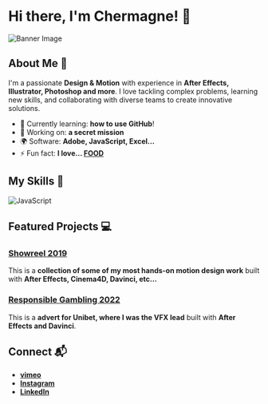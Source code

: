 # Hi there, I'm Chermagne! 👋

![Banner Image](https://www.pngkey.com/png/full/34-347863_more-like-cartoon-cow-png-psd-by-denai1.png)

## About Me 🚀

I'm a passionate **Design & Motion** with experience in **After Effects, Illustrator, Photoshop and more**. I love tackling complex problems, learning new skills, and collaborating with diverse teams to create innovative solutions.

- 🌱 Currently learning: **how to use GitHub**!
- 🔭 Working on: **a secret mission**
- 🌍 Software: **Adobe, JavaScript, Excel...**
- ⚡ Fun fact: **I love... <ins>FOOD</ins>**

## My Skills 🧠

![JavaScript](https://img.shields.io/badge/-JavaScript-F7DF1E?style=flat-square&logo=javascript&logoColor=black)


## Featured Projects 💻

### [Showreel 2019](https://vimeo.com/388328452)

This is a **collection of some of my most hands-on motion design work** built with **After Effects, Cinema4D, Davinci, etc...**

### [Responsible Gambling 2022](https://vimeo.com/646841094)

This is a **advert for Unibet, where I was the VFX lead** built with **After Effects and Davinci**.

## Connect 📬

- **[vimeo](https://vimeo.com/redanimations)**
- **[Instagram](https://www.instagram.com/redanimations/)**
- **[LinkedIn](https://uk.linkedin.com/in/chermagne-barnachea)**
